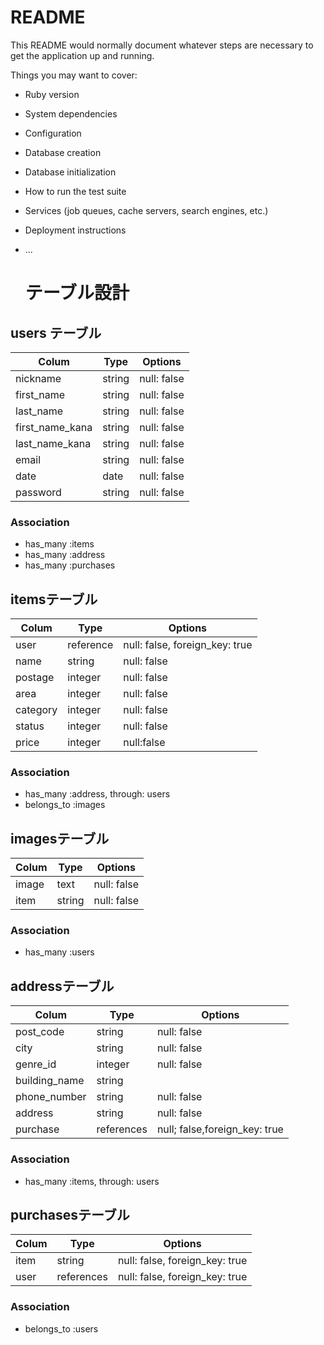 # README

This README would normally document whatever steps are necessary to get the
application up and running.

Things you may want to cover:

* Ruby version

* System dependencies

* Configuration

* Database creation

* Database initialization

* How to run the test suite

* Services (job queues, cache servers, search engines, etc.)

* Deployment instructions

* ...


  # テーブル設計

## users テーブル

| Colum           | Type   | Options     |
| --------------- | ------ | ----------- |
| nickname        | string | null: false |
| first_name      | string | null: false |
| last_name       | string | null: false |
| first_name_kana | string | null: false |
| last_name_kana  | string | null: false |
| email           | string | null: false |
| date            | date   | null: false |
| password        | string | null: false |


### Association

- has_many :items
- has_many :address
- has_many :purchases

## itemsテーブル

| Colum    | Type       | Options                        |
| -------- | ---------- | ------------------------------ |
| user     | reference  | null: false, foreign_key: true |
| name     | string     | null: false                    | 
| postage  | integer    | null: false                    |
| area     | integer    | null: false                    | 
| category | integer    | null: false                    | 
| status   | integer    | null: false                    |
| price    | integer    | null:false                     |

### Association

- has_many :address, through: users
- belongs_to :images

## imagesテーブル
| Colum     | Type   | Options     |
| --------- | ------ | ----------- | 
| image     | text   | null: false | 
| item      | string | null: false |

### Association

- has_many :users

## addressテーブル

| Colum         | Type        | Options                       |
| ------------- | ------------| ----------------------------- |
| post_code     | string      | null: false                   |
| city          | string      | null: false                   |  
| genre_id      | integer     | null: false                   |
| building_name | string      |                               |
| phone_number  | string      | null: false                   |
| address       | string      | null: false                   |
| purchase      | references  | null; false,foreign_key: true |

### Association

- has_many :items, through: users

## purchasesテーブル

| Colum   | Type       | Options                        |
| ------- | ------     | ------------------------------ | 
| item    | string     | null: false, foreign_key: true | 
| user    | references | null: false, foreign_key: true |

### Association

- belongs_to :users


